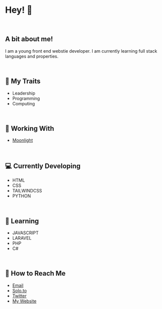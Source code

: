 <h1><strong>Hey! 👋</strong></h1>

<br>
<h2>A bit about me!</h2>
<p>I am a young front end webstie developer. I am currently learning full stack languages and properties.</p>
<br>

<h2>🛫 My Traits</h2>
<ul>
  <li>Leadership</li>
  <li>Programming</li>
  <li>Computing</li>
</ul>
<br>

<h2>📁 Working With</h2>
<ul>
  <li><a href='https://moonlighthq.net'>Moonlight</a></li>
</ul>

<br>
<h2>💻 Currently Developing</h2>
<ul>
  <li>HTML</li>
  <li>CSS</li>
  <li>TAILWINDCSS</li>
  <li>PYTHON</li>
</ul>

<br>
<h2>🌱 Learning</h2>
<ul>
  <li>JAVASCRIPT</li>
  <li>LARAVEL</li>
  <li>PHP</li>
  <li>C#</li>
</ul>

<br>
<h2>📮 How to Reach Me</h2>
<ul>
  <li><a href='mailto:dev@theunusualdev.com'>Email</a></li>
  <li><a href='solo.to/theunusualdev'>Solo.to</a></li>
  <li><a href='twitter.com/theunusualdev'>Twitter</a></li>
  <li><a href='theunusualdev.com'>My Website</a></li>
</ul>
